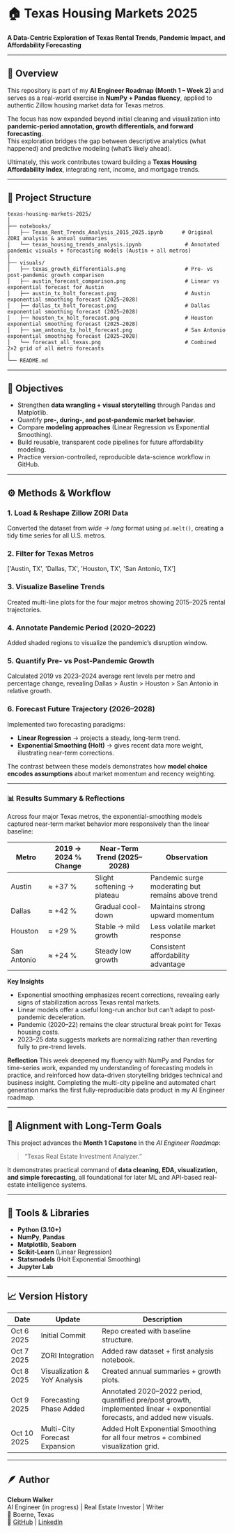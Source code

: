 # 🏠 Texas Housing Markets 2025  
**A Data-Centric Exploration of Texas Rental Trends, Pandemic Impact, and Affordability Forecasting**

---

## 📘 Overview
This repository is part of my **AI Engineer Roadmap (Month 1 – Week 2)** and serves as a real-world exercise in **NumPy + Pandas fluency**, applied to authentic Zillow housing market data for Texas metros.

The focus has now expanded beyond initial cleaning and visualization into **pandemic-period annotation, growth differentials, and forward forecasting**.  
This exploration bridges the gap between descriptive analytics (what happened) and predictive modeling (what’s likely ahead).

Ultimately, this work contributes toward building a **Texas Housing Affordability Index**, integrating rent, income, and mortgage trends.

---

## 🧩 Project Structure
```plaintext
texas-housing-markets-2025/
│
├── notebooks/
│   ├── Texas_Rent_Trends_Analysis_2015_2025.ipynb      # Original ZORI analysis & annual summaries
│   └── texas_housing_trends_analysis.ipynb              # Annotated pandemic visuals + forecasting models (Austin + all metros)
│
├── visuals/
│   ├── texas_growth_differentials.png                   # Pre- vs post-pandemic growth comparison
│   ├── austin_forecast_comparison.png                   # Linear vs exponential forecast for Austin
│   ├── austin_tx_holt_forecast.png                      # Austin exponential smoothing forecast (2025–2028)
│   ├── dallas_tx_holt_forecast.png                      # Dallas exponential smoothing forecast (2025–2028)
│   ├── houston_tx_holt_forecast.png                     # Houston exponential smoothing forecast (2025–2028)
│   ├── san_antonio_tx_holt_forecast.png                 # San Antonio exponential smoothing forecast (2025–2028)
│   └── forecast_all_texas.png                           # Combined 2×2 grid of all metro forecasts
│
└── README.md
```

---

## 🧠 Objectives
- Strengthen **data wrangling + visual storytelling** through Pandas and Matplotlib.  
- Quantify **pre-, during-, and post-pandemic market behavior**.  
- Compare **modeling approaches** (Linear Regression vs Exponential Smoothing).  
- Build reusable, transparent code pipelines for future affordability modeling.  
- Practice version-controlled, reproducible data-science workflow in GitHub.

---

## ⚙️ Methods & Workflow

### 1. Load & Reshape Zillow ZORI Data
Converted the dataset from *wide → long* format using `pd.melt()`, creating a tidy time series for all U.S. metros.

### 2. Filter for Texas Metros
['Austin, TX', 'Dallas, TX', 'Houston, TX', 'San Antonio, TX']

### 3. Visualize Baseline Trends
Created multi-line plots for the four major metros showing 2015–2025 rental trajectories.

### 4. Annotate Pandemic Period (2020–2022)
Added shaded regions to visualize the pandemic’s disruption window.

### 5. Quantify Pre- vs Post-Pandemic Growth
Calculated 2019 vs 2023–2024 average rent levels per metro and percentage change, revealing Dallas > Austin > Houston > San Antonio in relative growth.

### 6. Forecast Future Trajectory (2026–2028)
Implemented two forecasting paradigms:
- **Linear Regression** → projects a steady, long-term trend.  
- **Exponential Smoothing (Holt)** → gives recent data more weight, illustrating near-term corrections.

The contrast between these models demonstrates how **model choice encodes assumptions** about market momentum and recency weighting.

---

### 📊 Results Summary & Reflections  

Across four major Texas metros, the exponential-smoothing models captured near-term market behavior more responsively than the linear baseline:  

| Metro | 2019 → 2024 % Change | Near-Term Trend (2025–2028) | Observation |
|-------|----------------------|------------------------------|--------------|
| Austin | ≈ +37 % | Slight softening → plateau | Pandemic surge moderating but remains above trend |
| Dallas | ≈ +42 % | Gradual cool-down | Maintains strong upward momentum |
| Houston | ≈ +29 % | Stable → mild growth | Less volatile market response |
| San Antonio | ≈ +24 % | Steady low growth | Consistent affordability advantage |

**Key Insights**
- Exponential smoothing emphasizes recent corrections, revealing early signs of stabilization across Texas rental markets.  
- Linear models offer a useful long-run anchor but can’t adapt to post-pandemic deceleration.  
- Pandemic (2020–22) remains the clear structural break point for Texas housing costs.  
- 2023–25 data suggests markets are normalizing rather than reverting fully to pre-trend levels.  

**Reflection**
This week deepened my fluency with NumPy and Pandas for time-series work, expanded my understanding of forecasting models in practice, and reinforced how data-driven storytelling bridges technical and business insight. Completing the multi-city pipeline and automated chart generation marks the first fully-reproducible data product in my AI Engineer roadmap. 

---

## 🧭 Alignment with Long-Term Goals
This project advances the **Month 1 Capstone** in the *AI Engineer Roadmap*:  
> “Texas Real Estate Investment Analyzer.”  

It demonstrates practical command of **data cleaning, EDA, visualization, and simple forecasting**, all foundational for later ML and API-based real-estate intelligence systems.

---

## 🧰 Tools & Libraries
- **Python (3.10+)**  
- **NumPy**, **Pandas**  
- **Matplotlib**, **Seaborn**  
- **Scikit-Learn** (Linear Regression)  
- **Statsmodels** (Holt Exponential Smoothing)  
- **Jupyter Lab**

---

## 📈 Version History
| Date | Update | Description |
|------|---------|-------------|
| Oct 6 2025 | Initial Commit | Repo created with baseline structure. |
| Oct 7 2025 | ZORI Integration | Added raw dataset + first analysis notebook. |
| Oct 8 2025 | Visualization & YoY Analysis | Created annual summaries + growth plots. |
| Oct 9 2025 | Forecasting Phase Added | Annotated 2020–2022 period, quantified pre/post growth, implemented linear + exponential forecasts, and added new visuals. |
| Oct 10 2025 | Multi-City Forecast Expansion | Added Holt Exponential Smoothing for all four metros + combined visualization grid.|

---

## 🪶 Author
**Cleburn Walker**  
AI Engineer (in progress) | Real Estate Investor | Writer  
📍 Boerne, Texas  
🔗 [GitHub](https://github.com/cleburn) | [LinkedIn](https://linkedin.com/in/cleburnwalker)